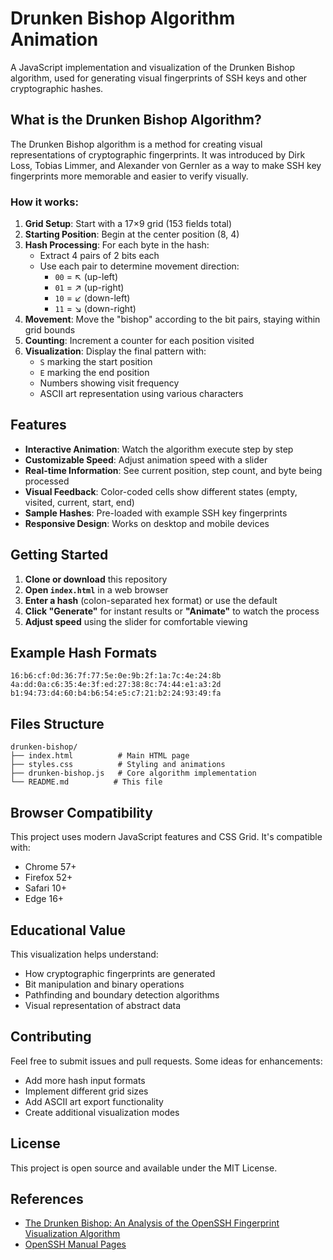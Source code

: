 # Drunken Bishop Algorithm Animation

A JavaScript implementation and visualization of the Drunken Bishop algorithm, used for generating visual fingerprints of SSH keys and other cryptographic hashes.

## What is the Drunken Bishop Algorithm?

The Drunken Bishop algorithm is a method for creating visual representations of cryptographic fingerprints. It was introduced by Dirk Loss, Tobias Limmer, and Alexander von Gernler as a way to make SSH key fingerprints more memorable and easier to verify visually.

### How it works:

1. **Grid Setup**: Start with a 17×9 grid (153 fields total)
2. **Starting Position**: Begin at the center position (8, 4)
3. **Hash Processing**: For each byte in the hash:
   - Extract 4 pairs of 2 bits each
   - Use each pair to determine movement direction:
     - `00` = ↖ (up-left)
     - `01` = ↗ (up-right) 
     - `10` = ↙ (down-left)
     - `11` = ↘ (down-right)
4. **Movement**: Move the "bishop" according to the bit pairs, staying within grid bounds
5. **Counting**: Increment a counter for each position visited
6. **Visualization**: Display the final pattern with:
   - `S` marking the start position
   - `E` marking the end position
   - Numbers showing visit frequency
   - ASCII art representation using various characters

## Features

- **Interactive Animation**: Watch the algorithm execute step by step
- **Customizable Speed**: Adjust animation speed with a slider
- **Real-time Information**: See current position, step count, and byte being processed
- **Visual Feedback**: Color-coded cells show different states (empty, visited, current, start, end)
- **Sample Hashes**: Pre-loaded with example SSH key fingerprints
- **Responsive Design**: Works on desktop and mobile devices

## Getting Started

1. **Clone or download** this repository
2. **Open `index.html`** in a web browser
3. **Enter a hash** (colon-separated hex format) or use the default
4. **Click "Generate"** for instant results or **"Animate"** to watch the process
5. **Adjust speed** using the slider for comfortable viewing

## Example Hash Formats

```
16:b6:cf:0d:36:7f:77:5e:0e:9b:2f:1a:7c:4e:24:8b
4a:dd:0a:c6:35:4e:3f:ed:27:38:8c:74:44:e1:a3:2d
b1:94:73:d4:60:b4:b6:54:e5:c7:21:b2:24:93:49:fa
```

## Files Structure

```
drunken-bishop/
├── index.html          # Main HTML page
├── styles.css          # Styling and animations
├── drunken-bishop.js   # Core algorithm implementation
└── README.md          # This file
```

## Browser Compatibility

This project uses modern JavaScript features and CSS Grid. It's compatible with:
- Chrome 57+
- Firefox 52+
- Safari 10+
- Edge 16+

## Educational Value

This visualization helps understand:
- How cryptographic fingerprints are generated
- Bit manipulation and binary operations
- Pathfinding and boundary detection algorithms
- Visual representation of abstract data

## Contributing

Feel free to submit issues and pull requests. Some ideas for enhancements:
- Add more hash input formats
- Implement different grid sizes
- Add ASCII art export functionality
- Create additional visualization modes

## License

This project is open source and available under the MIT License.

## References

- [The Drunken Bishop: An Analysis of the OpenSSH Fingerprint Visualization Algorithm](https://www.usenix.org/legacy/events/lisa09/tech/full_papers/perrig/perrig_html/index.html)
- [OpenSSH Manual Pages](https://man.openbsd.org/ssh-keygen.1)
